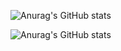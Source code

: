 ![Anurag's GitHub stats](https://github-readme-stats.vercel.app/api?username=SoSira01&show_icons=true)

![Anurag's GitHub stats](https://github-readme-stats.vercel.app/api?username=SoSira01&show_icons=true&theme=radical)

